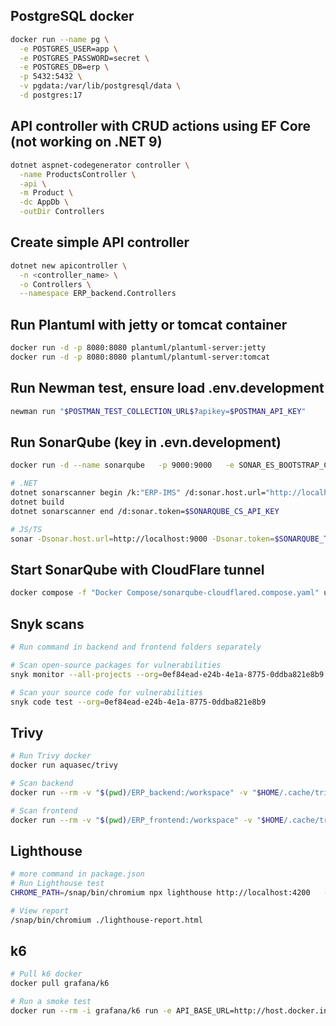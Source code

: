 ## PostgreSQL docker

```bash
docker run --name pg \
  -e POSTGRES_USER=app \
  -e POSTGRES_PASSWORD=secret \
  -e POSTGRES_DB=erp \
  -p 5432:5432 \
  -v pgdata:/var/lib/postgresql/data \
  -d postgres:17
```

## API controller with CRUD actions using EF Core (not working on .NET 9)

```bash
dotnet aspnet-codegenerator controller \
  -name ProductsController \
  -api \
  -m Product \
  -dc AppDb \
  -outDir Controllers
```

## Create simple API controller

```bash
dotnet new apicontroller \
  -n <controller_name> \
  -o Controllers \
  --namespace ERP_backend.Controllers
```
  
## Run Plantuml with jetty or tomcat container

```bash
docker run -d -p 8080:8080 plantuml/plantuml-server:jetty
docker run -d -p 8080:8080 plantuml/plantuml-server:tomcat
```

## Run Newman test, ensure load .env.development

```bash
newman run "$POSTMAN_TEST_COLLECTION_URL$?apikey=$POSTMAN_API_KEY"
```

## Run SonarQube (key in .evn.development)

```bash
docker run -d --name sonarqube   -p 9000:9000   -e SONAR_ES_BOOTSTRAP_CHECKS_DISABLE=true   sonarqube:latest

# .NET
dotnet sonarscanner begin /k:"ERP-IMS" /d:sonar.host.url="http://localhost:9000" /d:sonar.token=$SONARQUBE_CS_API_KEY
dotnet build
dotnet sonarscanner end /d:sonar.token=$SONARQUBE_CS_API_KEY

# JS/TS
sonar -Dsonar.host.url=http://localhost:9000 -Dsonar.token=$SONARQUBE_TSJS_API_KEY -Dsonar.projectKey=ERP-IMS-Frontend
```

## Start SonarQube with CloudFlare tunnel

```bash
docker compose -f "Docker Compose/sonarqube-cloudflared.compose.yaml" up -d
```

## Snyk scans

```bash
# Run command in backend and frontend folders separately

# Scan open-source packages for vulnerabilities
snyk monitor --all-projects --org=0ef84ead-e24b-4e1a-8775-0ddba821e8b9

# Scan your source code for vulnerabilities
snyk code test --org=0ef84ead-e24b-4e1a-8775-0ddba821e8b9
```

## Trivy

```bash
# Run Trivy docker
docker run aquasec/trivy

# Scan backend
docker run --rm -v "$(pwd)/ERP_backend:/workspace" -v "$HOME/.cache/trivy:/root/.cache/" aquasec/trivy fs /workspace

# Scan frontend
docker run --rm -v "$(pwd)/ERP_frontend:/workspace" -v "$HOME/.cache/trivy:/root/.cache/" aquasec/trivy fs /workspace
```

## Lighthouse

```bash
# more command in package.json
# Run Lighthouse test
CHROME_PATH=/snap/bin/chromium npx lighthouse http://localhost:4200   --preset=desktop   --output html   --output-path ./lighthouse-report.html   --chrome-flags="--headless=new --no-sandbox"

# View report
/snap/bin/chromium ./lighthouse-report.html
```

## k6

```bash
# Pull k6 docker
docker pull grafana/k6

# Run a smoke test
docker run --rm -i grafana/k6 run -e API_BASE_URL=http://host.docker.internal:5000 - < ./ERP_backend/tests/k6/smoke.js
```
